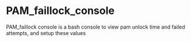 # PAM_faillock_console
PAM_faillock console is a bash console to view pam unlock time and failed attempts, and setup these values
